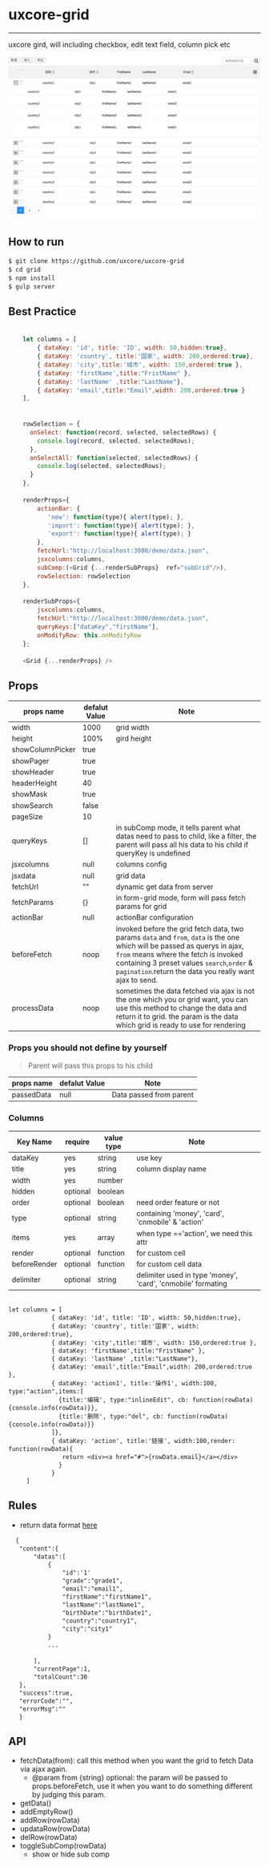 # uxcore-grid

---

uxcore gird, will including checkbox, edit text field, column pick etc

![](demo/screenshot.png)

## How to run

```sh
$ git clone https://github.com/uxcore/uxcore-grid
$ cd grid
$ npm install
$ gulp server
```

## Best Practice

```javascript

	let columns = [
	    { dataKey: 'id', title: 'ID', width: 50,hidden:true},
	    { dataKey: 'country', title:'国家', width: 200,ordered:true},
	    { dataKey: 'city',title:'城市', width: 150,ordered:true },
	    { dataKey: 'firstName',title:"FristName" },  
	    { dataKey: 'lastName' ,title:"LastName"},
	    { dataKey: 'email',title:"Email",width: 200,ordered:true }
	],


	rowSelection = {
	  onSelect: function(record, selected, selectedRows) {
	    console.log(record, selected, selectedRows);
	  },
	  onSelectAll: function(selected, selectedRows) {
	    console.log(selected, selectedRows);
	  }
	},

	renderProps={
        actionBar: {
           'new': function(type){ alert(type); },
           'import': function(type){ alert(type); },
           'export': function(type){ alert(type); }
        },
        fetchUrl:"http://localhost:3000/demo/data.json",
        jsxcolumns:columns,
        subComp:(<Grid {...renderSubProps}  ref="subGrid"/>),
        rowSelection: rowSelection
	},
	
	renderSubProps={
        jsxcolumns:columns,
        fetchUrl:"http://localhost:3000/demo/data.json",
        queryKeys:["dataKey","firstName"],
        onModifyRow: this.onModifyRow
	};

	<Grid {...renderProps} />

```



## Props

|props name       |  defalut Value  |  Note   | 
|-----------      |  ------         | -----    |
|width            |  1000           | grid width |
|height           |  100%           | gird height |
|showColumnPicker |  true           |   |
|showPager        |  true           |   |
|showHeader       |  true           |   |
|headerHeight     |  40             |   |
|showMask         |  true           |   |
|showSearch       |  false          |   | 
|pageSize         |  10             |   |
|queryKeys        |  []             | in subComp mode, it tells parent what datas need to pass to child, like a filter, the parent will pass all his data to his child if queryKey is undefined|
|jsxcolumns       |  null           | columns config |
|jsxdata          |  null           | grid data |
|fetchUrl         |  ""             | dynamic get data from server |
|fetchParams      |  {}             | in form-grid mode, form will pass fetch params for grid |
|actionBar        |  null           | actionBar configuration |
|beforeFetch      |  noop           | invoked before the grid fetch data, two params `data` and `from`, `data` is the one which will be passed as querys in ajax, `from` means where the fetch is invoked containing 3 preset values `search`,`order` & `pagination`.return the data you really want ajax to send.|
|processData      |  noop           | sometimes the data fetched via ajax is not the one which you or grid want, you can use this method to change the data and return it to grid. the param is the data which grid is ready to use for rendering|


### Props you should not define by yourself

> Parent will pass this props to his child  

|props name       |  defalut Value  |  Note   | 
|-----------      |  ------         |  -----    |
|passedData       |  null           |  Data passed from parent|



### Columns


|Key Name       |  require  |  value type  | Note   | 
|-----------    |  ------   |   ---------- | -----  |
|dataKey        |  yes      |  string      | use key |
|title          |  yes      |  string      | column display name |
|width          |  yes      |  number      |   |
|hidden         |  optional |  boolean     |   |
|order          |  optional |  boolean     | need order feature or not |
|type           |  optional |  string      | containing 'money', 'card', 'cnmobile' & 'action' |
|items          |  yes      |  array       | when type =='action', we need this attr |
|render         |  optional |  function    | for custom cell |
|beforeRender   |  optional |  function    | for custom cell data |
|delimiter      |  optional |  string      | delimiter used in type 'money', 'card', 'cnmobile' formating|


```

let columns = [
            { dataKey: 'id', title: 'ID', width: 50,hidden:true},
            { dataKey: 'country', title:'国家', width: 200,ordered:true},
            { dataKey: 'city',title:'城市', width: 150,ordered:true },
            { dataKey: 'firstName',title:"FristName" },  
            { dataKey: 'lastName' ,title:"LastName"},
            { dataKey: 'email',title:"Email",width: 200,ordered:true },
            { dataKey: 'action1', title:'操作1', width:100, type:"action",items:[
              {title:'编辑', type:"inlineEdit", cb: function(rowData){console.info(rowData)}},
              {title:'删除', type:"del", cb: function(rowData){console.info(rowData)}}
            ]},
            { dataKey: 'action', title:'链接', width:100,render: function(rowData){
               return <div><a href="#">{rowData.email}</a></div>
              }
            }
     ]

```



## Rules

 * return data format [here](http://gitlab.alibaba-inc.com/alinw/yosemite/issues/18) 

 ```
   {
	"content":{
		"datas":[
			{	
				"id":'1'
				"grade":"grade1",
				"email":"email1",
				"firstName":"firstName1",
				"lastName":"lastName1",
				"birthDate":"birthDate1",
				"country":"country1",
				"city":"city1"
			}
			...
	
		],
		"currentPage":1,
		"totalCount":30
	},
	"success":true,
	"errorCode":"",
	"errorMsg":""
	}

 ```

## API

* fetchData(from): call this method when you want the grid to fetch Data via ajax again. 
    * @param from {string} optional: the param will be passed to props.beforeFetch, use it when you want to do something different by judging this param.
* getData()
* addEmptyRow()
* addRow(rowData)
* updataRow(rowData)
* delRow(rowData)
* toggleSubComp(rowData)
  * show or hide sub comp